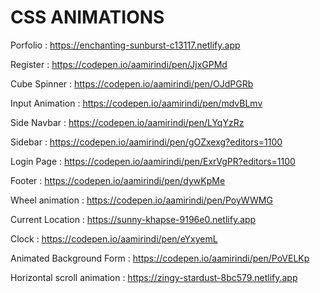 # CSS ANIMATIONS

Porfolio : https://enchanting-sunburst-c13117.netlify.app

Register : https://codepen.io/aamirindi/pen/JjxGPMd

Cube Spinner : https://codepen.io/aamirindi/pen/OJdPGRb

Input Animation : https://codepen.io/aamirindi/pen/mdvBLmv

Side Navbar : https://codepen.io/aamirindi/pen/LYqYzRz

Sidebar : https://codepen.io/aamirindi/pen/gOZxexg?editors=1100

Login Page : https://codepen.io/aamirindi/pen/ExrVgPR?editors=1100

Footer : https://codepen.io/aamirindi/pen/dywKpMe

Wheel animation : https://codepen.io/aamirindi/pen/PoyWWMG

Current Location : https://sunny-khapse-9196e0.netlify.app

Clock : https://codepen.io/aamirindi/pen/eYxyemL

Animated Background Form : https://codepen.io/aamirindi/pen/PoVELKp

Horizontal scroll animation : https://zingy-stardust-8bc579.netlify.app
